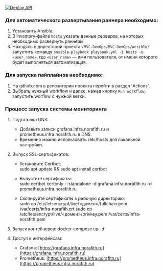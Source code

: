 [![Deploy API](https://github.com/shnepsel/MVC-DevOps/actions/workflows/deploy_api.yml/badge.svg)](https://github.com/shnepsel/MVC-DevOps/actions/workflows/deploy_api.yml)

### Для автоматического развертывания раннера необходимо:
1. Установить Ansible.
2. В inventory-файле `hosts` указать данные серверов, на которых необходимо развернуть раннеры.
3. Находясь в директории проекта `/MVC-DevOps/MVC-DevOps/ansible/` запустить команду `ansible-playbook playbook.yml -i hosts -u <user_name>`, где `<user_name>` — имя пользователя, от имени которого будет выполняться автоматизация.

### Для запуска пайплайнов необходимо:
1. На github.com в репозитории проекта перейти в раздел 'Actions'.
2. Выбрать нужный workflow и далее, нажав кнопку `Run workflow`, запустить worflow с нужной ветки.



### Процесс запуска системы мониторинга

1. Подготовка DNS:
   - Добавьте записи grafana.infra.norafith.ru и prometheus.infra.norafith.ru в DNS.
   - Временно можно использовать /etc/hosts для локальной настройки.

2. Выпуск SSL-сертификатов:
   - Установите Certbot:  
          sudo apt update && sudo apt install certbot
     
   - Выпустите сертификаты:  
          sudo certbot certonly --standalone -d grafana.infra.norafith.ru -d prometheus.infra.norafith.ru
     
   - Скопируйте сертификаты в рабочую директорию:  
          sudo cp /etc/letsencrypt/live/<домен>/fullchain.pem /var/certs/infra-norafith.crt
     sudo cp /etc/letsencrypt/live/<домен>/privkey.pem /var/certs/infra-norafith.pem
     

3. Запуск контейнеров:
      docker-compose up -d
   

4. Доступ к интерфейсам:
   - Grafana: [https://grafana.infra.norafith.ru](https://grafana.infra.norafith.ru)
   - Prometheus: [https://prometheus.infra.norafith.ru](https://prometheus.infra.norafith.ru)